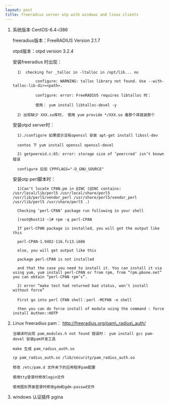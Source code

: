 ```yaml
---
layout: post
title: freeradius server otp with windows and linux clients
---
```


1.    系统版本 CentOS-6.4-i386 

		freeradius版本：FreeRADIUS Version 2.1.7
		
		otpd版本：otpd version 3.2.4
		
		安装freeradius 时出现：
			
			1） checking for _talloc in -ltalloc in /opt/lib... no
		
					configure: WARNING: talloc library not found. Use --with-talloc-lib-dir=<path>.
	
					configure: error: FreeRADIUS requires libtalloc 时：
	
					使用： yum install libtalloc-devel -y
			
			2）出现缺少 XXX.so库时， 使用 yum provide */XXX.so 看那个库就装那个
			
		安装otpd server时：
			
			1)./configure 如果提示没有openssl 安装 apt-get install libssl-dev
			
   			centos 下 yum install openssl openssl-devel
   			
			2) getpeereid.c:65: error: storage size of ‘peercred’ isn’t known错误
			
   			configure 后加 CPPFLAGS="-D_GNU_SOURCE"
   			
   		安装otp perl脚本时：
			
			1)Can't locate CPAN.pm in @INC (@INC contains: /usr/local/lib/perl5 /usr/local/share/perl5 /usr/lib/perl5/vendor_perl /usr/share/perl5/vendor_perl /usr/lib/perl5 /usr/share/perl5 .)
			
   			Checking ‘perl-CPAN’ package run following in your shell 
   			
   			[root@host13 ~]# rpm -q perl-CPAN

			If perl-CPAN package is installed, you will get the output like this

			perl-CPAN-1.9402-116.fc13.i686

			else, you will get output like this

			package perl-CPAN is not installed

			and that the case you need to install it. You can install it via using yum, yum install perl-CPAN or from rpm, from “rpm.pbone.net” you can obtain “perl-CPAN rpm’s”.
   			
			2) error “make test had returned bad status, won’t install without force”
			
   			First go into perl CPAN shell：perl -MCPAN -e shell
   			
			then you can do force install of module using the command : force install Authen::HOTP
			
			

2.	Linux freeradius pam： http://freeradius.org/pam\_radius\_auth/
		
		当编译时出现 pam_modules.h not found 错误时： yum install gcc pam-devel 安装pam开发工具
		
		make 生成 pam_radius_auth.so 
		
		cp pam_radius_auth.so /lib/security/pam_radius_auth.so
		
		修改 /etc/pam.d 文件夹下的应用程序pam配置
		
		使用tty登录时修改login文件
		
		使用图形界面登录时修改gdm和gdm-passwd文件
 
3. windows 认证插件 pgina
		
